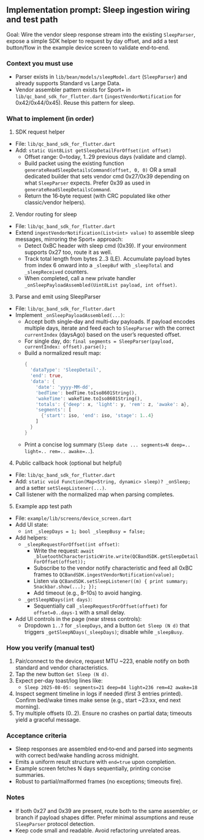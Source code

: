 ## Implementation prompt: Sleep ingestion wiring and test path

Goal: Wire the vendor sleep response stream into the existing `SleepParser`, expose a simple SDK helper to request by day offset, and add a test button/flow in the example device screen to validate end‑to‑end.

### Context you must use
- Parser exists in `lib/bean/models/sleepModel.dart` (`SleepParser`) and already supports Standard vs Large Data.
- Vendor assembler pattern exists for Sport+ in `lib/qc_band_sdk_for_flutter.dart` (`ingestVendorNotification` for 0x42/0x44/0x45). Reuse this pattern for sleep.

### What to implement (in order)
1) SDK request helper
- File: `lib/qc_band_sdk_for_flutter.dart`
- Add: `static Uint8List getSleepDetailForOffset(int offset)`
  - Offset range: 0=today, 1..29 previous days (validate and clamp).
  - Build packet using the existing function `generateReadSleepDetailsCommand(offset, 0, 0)` OR a small dedicated builder that sets vendor cmd 0x27/0x39 depending on what `SleepParser` expects. Prefer 0x39 as used in `generateReadSleepDetailsCommand`.
  - Return the 16‑byte request (with CRC populated like other classic/vendor helpers).

2) Vendor routing for sleep
- File: `lib/qc_band_sdk_for_flutter.dart`
- Extend `ingestVendorNotification(List<int> value)` to assemble sleep messages, mirroring the Sport+ approach:
  - Detect 0xBC header with sleep cmd (0x39). If your environment supports 0x27 too, route it as well.
  - Track total length from bytes 2..3 (LE). Accumulate payload bytes from index 6 onward into a `_sleepBuf` with `_sleepTotal` and `_sleepReceived` counters.
  - When completed, call a new private handler `_onSleepPayloadAssembled(Uint8List payload, int offset)`.

3) Parse and emit using SleepParser
- File: `lib/qc_band_sdk_for_flutter.dart`
- Implement `_onSleepPayloadAssembled(...)`:
  - Accept both single‑day and multi‑day payloads. If payload encodes multiple days, iterate and feed each to `SleepParser` with the correct `currentIndex` (daysAgo) based on the user’s requested offset.
  - For single day, do: `final segments = SleepParser(payload, currentIndex: offset).parse();`
  - Build a normalized result map:
    ```dart
    {
      'dataType': 'SleepDetail',
      'end': true,
      'data': {
        'date': 'yyyy-MM-dd',
        'bedTime': bedTime.toIso8601String(),
        'wakeTime': wakeTime.toIso8601String(),
        'totals': {'deep': x, 'light': y, 'rem': z, 'awake': a},
        'segments': [
          {'start': iso, 'end': iso, 'stage': 1..4}
        ]
      }
    }
    ```
  - Print a concise log summary (`Sleep date ... segments=N deep=.. light=.. rem=.. awake=..`).

4) Public callback hook (optional but helpful)
- File: `lib/qc_band_sdk_for_flutter.dart`
- Add: `static void Function(Map<String, dynamic> sleep)? _onSleep;` and a setter `setSleepListener(...)`.
- Call listener with the normalized map when parsing completes.

5) Example app test path
- File: `example/lib/screens/device_screen.dart`
- Add UI state:
  - `int _sleepDays = 1; bool _sleepBusy = false;`
- Add helpers:
  - `_sleepRequestForOffset(int offset)`:
    - Write the request: `await _bluetoothCharacteristicWrite.write(QCBandSDK.getSleepDetailForOffset(offset));`
    - Subscribe to the vendor notify characteristic and feed all 0xBC frames to `QCBandSDK.ingestVendorNotification(value);`
    - Listen via `QCBandSDK.setSleepListener((m) { print summary; Snackbar.show(...); });`
    - Add timeout (e.g., 8–10s) to avoid hanging.
  - `_getSleepNDays(int days)`:
    - Sequentially call `_sleepRequestForOffset(offset)` for `offset=0..days-1` with a small delay.
- Add UI controls in the page (near stress controls):
  - Dropdown `1..7` for `_sleepDays`, and a button `Get Sleep (N d)` that triggers `_getSleepNDays(_sleepDays)`; disable while `_sleepBusy`.

### How you verify (manual test)
1. Pair/connect to the device, request MTU ~223, enable notify on both standard and vendor characteristics.
2. Tap the new button `Get Sleep (N d)`.
3. Expect per‑day toast/log lines like:
   - `Sleep 2025-08-05: segments=21 deep=84 light=236 rem=42 awake=18`
4. Inspect segment timeline in logs if needed (first 3 entries printed). Confirm bed/wake times make sense (e.g., start ~23:xx, end next morning).
5. Try multiple offsets (0..2). Ensure no crashes on partial data; timeouts yield a graceful message.

### Acceptance criteria
- Sleep responses are assembled end‑to‑end and parsed into segments with correct bed/wake handling across midnight.
- Emits a uniform result structure with `end=true` upon completion.
- Example screen fetches N days sequentially, printing concise summaries.
- Robust to partial/malformed frames (no exceptions; timeouts fire).

### Notes
- If both 0x27 and 0x39 are present, route both to the same assembler, or branch if payload shapes differ. Prefer minimal assumptions and reuse `SleepParser` protocol detection.
- Keep code small and readable. Avoid refactoring unrelated areas.



